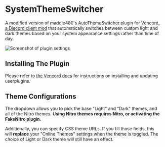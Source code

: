 # SystemThemeSwitcher

A modified version of [maddie480's AutoThemeSwitcher plugin](https://github.com/maddie480/Vencord-AutoThemeSwitcher) for [Vencord, a Discord client mod](https://vencord.dev) that automatically switches between custom light and dark themes based on your system appearance settings rather than time of day.

![Screenshot of plugin settings](https://github.com/user-attachments/assets/a17be635-15c0-468b-8f20-cc709bc93184)

## Installing The Plugin

Please refer to [the Vencord docs](https://docs.vencord.dev/installing/custom-plugins/) for instructions on installing and updating userplugins.

## Theme Configurations

The dropdown allows you to pick the base "Light" and "Dark" themes, and all of the Nitro themes. **Using Nitro themes requires Nitro, or activating the FakeNitro plugin.**

Additionally, you can specify CSS theme URLs. If you fill those fields, this will **replace** your "Online Themes" settings when the theme is toggled. The choice of Light or Dark theme will still have an effect.
